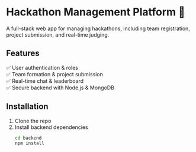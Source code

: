 # Hackathon Management Platform 🚀

A full-stack web app for managing hackathons, including team registration, project submission, and real-time judging.

## Features
✅ User authentication & roles  
✅ Team formation & project submission  
✅ Real-time chat & leaderboard  
✅ Secure backend with Node.js & MongoDB  

## Installation
1. Clone the repo  
2. Install backend dependencies  
   ```bash
   cd backend
   npm install
